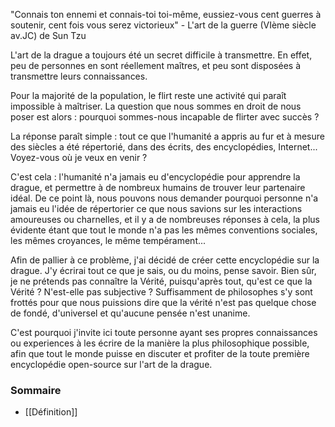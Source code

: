 "Connais ton ennemi et connais-toi toi-même, eussiez-vous cent guerres à soutenir, cent fois vous serez victorieux" - L'art de la guerre (VIème siècle av.JC) de Sun Tzu

L'art de la drague a toujours été un secret difficile à transmettre. En effet, peu de personnes en sont réellement maîtres, et peu sont disposées à transmettre leurs connaissances.

Pour la majorité de la population, le flirt reste une activité qui paraît impossible à maîtriser. La question que nous sommes en droit de nous poser est alors : pourquoi sommes-nous incapable de flirter avec succès ? 

La réponse paraît simple : tout ce que l'humanité a appris au fur et à mesure des siècles a été répertorié, dans des écrits, des encyclopédies, Internet... Voyez-vous où je veux en venir ? 

C'est cela : l'humanité n'a jamais eu d'encyclopédie pour apprendre la drague, et permettre à de nombreux humains de trouver leur partenaire idéal. De ce point là, nous pouvons nous demander pourquoi personne n'a jamais eu l'idée de répertorier ce que nous savions sur les interactions amoureuses ou charnelles, et il y a de nombreuses réponses à cela, la plus évidente étant que tout le monde n'a pas les mêmes conventions sociales, les mêmes croyances, le même tempérament... 

Afin de pallier à ce problème, j'ai décidé de créer cette encyclopédie sur la drague. J'y écrirai tout ce que je sais, ou du moins, pense savoir. Bien sûr, je ne prétends pas connaître la Vérité, puisqu'après tout, qu'est ce que la Vérité ? N'est-elle pas subjective ? Suffisamment de philosophes s'y sont frottés pour que nous puissions dire que la vérité n'est pas quelque chose de fondé, d'universel et qu'aucune pensée n'est unanime.

C'est pourquoi j'invite ici toute personne ayant ses propres connaissances ou experiences à les écrire de la manière la plus philosophique possible, afin que tout le monde puisse en discuter et profiter de la toute première encyclopédie open-source sur l'art de la drague.

### Sommaire

- [[Définition]]